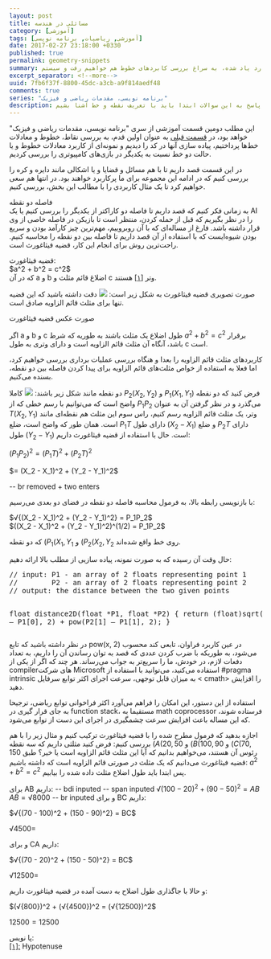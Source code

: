 ```yaml
---
layout: post
title: مسائلی در هندسه
category: [آموزشی]
tags: [آموزشی, ریاضیات, برنامه نویسی]
date: 2017-02-27 23:18:00 +0330
published: true
permalink: geometry-snippets
summary: شاید وقتی برای اولین بار به برنامه نویسی بازی‌های کامپیوتری فکر کنیم احتمالا مهم‌ترین سوال برامون اینکه کامپیوتر به چه طریق همه اشیا رو در محل درستشون قرار می‌دهد؟ یا اشیا چگونه توسط کامپیوتر جابجا می‌شن؟ برای پاسخ به این سوالات ابتدا باید به سراغ تعریف نقطه و نحوه قرارگیری اشیا در فضاهای دو بعدی و سه بعدی برویم، دستگاه‌های مختصاتی را بررسی کنیم و سپس به سراغ تعریف خط و بردار بپردازیم. در این پست ضمن بررسی موارد یاد شده، به سراغ بررسی کابردهای خطوط هم خواهیم رفت و سیستم line-line collision detection را هم با هم بررسی خواهیم کرد.
excerpt_separator: <!--more--> 
uuid: 7fb6f37f-8800-45dc-a3cb-a9f814aedf48
comments: true
series: "برنامه نویسی، مقدمات ریاضی و فیزیک"
description: شاید وقتی برای اولین بار به برنامه نویسی بازی‌های کامپیوتری فکر کنیم احتمالا مهم‌ترین سوال برامون اینکه کامپیوتر به چه طریق همه اشیا رو در محل درستشون قرار می‌دهد؟ یا اشیا چگونه توسط کامپیوتر جابجا می‌شن؟ برای پاسخ به این سوالات ابتدا باید با تعریف نقطه و خط آشنا بشیم.
---
```

این مطلب دومین قسمت آموزشی از سری &quot;برنامه نویسی، مقدمات ریاضی و فیزیک&quot; خواهد بود، در [قسمت قبلی](  http://blog.kianooshnaghavi.com/:posts/points-and-lines.html) به عنوان اولین قدم، به بررسی نقاط، خطوط و معادلات خط‌ها پرداختیم، پیاده سازی آنها در کد را دیدیم و نمونه‌ای از کاربرد معادلات خطوط و یا حالت دو خط نسبت به یکدیگر در بازی‌های کامپیوتری را بررسی کردیم.

در این قسمت قصد داریم تا با هم مسائل و قضایا و یا اشکالی مانند دایره و کره را بررسی کنیم که در ادامه این مجموعه برای ما پرکاربرد خواهند بود. در انتها هم سعی خواهیم کرد تا یک مثال کاربردی را با مطالب این بخش، بررسی کنیم.

<div class="post-inline-title">فاصله دو نقطه</div>
به زمانی فکر کنیم که قصد داریم تا فاصله دو کاراکتر از یکدیگر را بررسی کنیم یا یک AI را در نظر بگیریم که قبل از حمله کردن، منتظر است تا بازیکن در فاصله خاصی از وی قرار داشته باشد. فارغ از مساله‌ای که با آن روبروییم، مهم‌ترین چیز کارآمد بودن و سریع بودن شیوه‌ایست که با استفاده از آن قصد داریم تا فاصله بین دو نقطه را محاسبه کنیم. راحت‌ترین روش برای انجام این کار، قضیه فیثاغورث است.

<p><blackquote class="alert">
قضیه فیثاغورث:<br>
$a^2 + b^2 = c^2$<br>
که در آن a و b اضلاغ قائم مثلث و c وتر <a id="footnote-ref-001" style="font-style: normal;" class="foot-note-reference" href="#footnote-001">[۱]</a> هستند.
</blackquote></p>

صورت تصویری قضیه فیثاغورث به شکل زیر است:
<img class="post-image image-responsive" src="https://theskn.github.io/assets/img/2017-02-27/ch002-right-triangle.png"/>
دقت داشته باشید که این قضیه تنها برای <span class="font-color-white">مثلث قائم الزاویه</span> صادق است.


صورت عکس قضیه فیثاغورت

اگر a و b و c طول اضلاع یک مثلث باشند به طوریه که شرط $a^2 + b^2 = c^2$ برقرار باشد، آنگاه آن مثلث قائم الزاویه است و دارای وتری به طول c است.

کاربردهای مثلث قائم الزاویه را بعدا و هنگاه بررسی عملیات برداری بررسی خواهیم کرد، اما فعلا به استفاده از خواص مثلث‌های قائم الزاویه برای پیدا کردن فاصله بین دو نقطه، بسنده می‌کنیم.

فرض کنید که دو نقطه <bdi class="ltr-direction">$P_1(X_1, Y_1)$</bdi> و <bdi class="ltr-direction">$P_2(X_2, Y_2)$</bdi> دو نقطه مانند شکل زیر باشند:
<img class="post-image image-responsive" src="https://theskn.github.io/assets/img/2017-02-27/ch002-the-pythaforean-example.png"/>
کاملا واضح است که می‌توانیم با رسم خطی که از $P_1P_2$ می‌گذرد و در نظر گرفتن آن به عنوان وتر، یک مثلث قائم الزاویه رسم کنیم، راس سوم این مثلث هم نقطه‌ای مانند <bdi class="ltr-direction">$T(X_2, Y_1)$</bdi> است. همان طور که واضح است، ضلع $P_1T$ دارای طول $(X_2 - X_1)$  و ضلع $P_2T$ دارای طول $(Y_2 - Y_1)$ است. حال با استفاده از قضیه فیثاغورث داریم:


<bdi class="ltr-direction">$(P_1P_2)^2 = (P_1T)^2 + (P_2T)^2$</bdi>
<span>
     
</span>
<bdi class="ltr-direction">$= (X_2 - X_1)^2 + (Y_2 - Y_1)^2$</bdi>


-- br removed + two enters


با بازنویسی رابطه بالا، به فرمول <span class="highlight-text">محاسبه فاصله دو نقطه در فضای دو بعدی</span> می‌رسیم:

<bdi class="ltr-direction">
<span>
$√{(X_2 - X_1)^2 + (Y_2 - Y_1)^2} = P_1P_2$
<br>
$((X_2 - X_1)^2 + (Y_2 - Y_1)^2)^(1/2) = P_1P_2$
</span>
</bdi>

که دو نقطه $(P_1(X_1, Y_1$ و $(P_2(X_2, Y_2$ روی خط واقع شده‌اند.

حال وقت آن رسیده که به صورت نمونه، پیاده سازیی از مطلب بالا ارائه دهیم:
<div class="ltr-direction font-family-consolas">
<pre class="brush: cpp">
// input: P1 - an array of 2 floats representing point 1
//        P2 - an array of 2 floats representing point 2
// output: the distance between the two given points

float distance2D(float *P1, float *P2)
{
     return (float)sqrt(pow(P2[0] – P1[0], 2) + 
                        pow(P2[1] – P1[1], 2);
}
</pre>
</div>
در نظر داشته باشید که تابع pow(x, 2) در عین کاربرد فراوان، تابعی کند محسوب می‌شود، به طوریکه با ضرب کردن عددی که قصد به توان رساندن آن را داریم، به تعداد دفعات لازم، در خودش، ما را سریع‌تر به جواب می‌رساند. هر چند که اگر از یکی از compilerهای شرکت Microsoft استفاده می‌کنید، می‌توانید با استفاده از #pragma intrinsic به میزان قابل توجهی، سرعت اجرای اکثر توابع سرفایل &#60;
cmath&#62; را افزایش دهید.

استفاده از این دستور، این امکان را فراهم می‌آورد اکثر فراخوانی توابع ریاضی، ترجیحا به جای قرار گیری در function stack، مستقیما به math coprocessor فرستاده شوند، که این مساله باعث افزایش سرعت چشمگیری در اجرای این دست از توابع می‌شود.

اجازه بدهید که فرمول مطرح شده را با قضیه فیثاغورث ترکیب کنیم و مثال زیر را با هم بررسی کنیم:
فرض کنید مثلثی داریم که سه نقطه $(A(20, 50$ و $(B(100, 90$ و $(C(70, 150$ رئوس آن هستند، می‌خواهیم بدانیم که آیا این مثلث قائم الزاویه است یا خیر؟
طبق قضیه فیثاغورث می‌دانیم که یک مثلث در صورتی قائم الزاویه است که داشته باشیم: $a^2 + b^2 = c^2$ پس ابتدا باید طول اضلاع مثلث داده شده را بیابیم.

برای AB داریم:
-- bdi inputed
-- span inputed
<bdi class="ltr-direction">
<span>
$√{(100 - 20)^2 + (90 - 50)^2} = AB$
<br>
$AB = √{8000}$
</span>
</bdi>
-- br inputed
و برای BC داریم:

<span class="ltr-direction">
$√{(70 - 100)^2 + (150 - 90)^2} = BC$

$√{4500} =$
</span>

و برای CA داریم:

<span class="ltr-direction">
$√{(70 - 20)^2 + (150 - 50)^2} = BC$

$√{12500} =$
</span>

و حالا با جاگذاری طول اضلاح به دست آمده در قضیه فیثاغورث داریم:

<span class="ltr-direction">
$(√{800})^2 + (√{4500})^2 = (√{12500})^2$

$12500 = 12500$
</span>

<div class="foot-note-header">پا نویس:</div>
<span id="footnote-001" class="foot-note"><a href="#footnote-ref-001">[۱]:</a> Hypotenuse</span>

